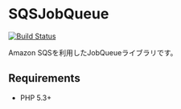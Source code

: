 # SQSJobQueue

[![Build Status](https://travis-ci.org/tavii/SQSJobQueue.svg?branch=master)](https://travis-ci.org/tavii/SQSJobQueue)

Amazon SQSを利用したJobQueueライブラリです。

## Requirements

- PHP 5.3+
